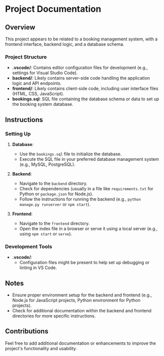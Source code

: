 # Project Documentation

## Overview
This project appears to be related to a booking management system, with a frontend interface, backend logic, and a database schema.

### Project Structure
- **.vscode/**: Contains editor configuration files for development (e.g., settings for Visual Studio Code).
- **backend/**: Likely contains server-side code handling the application logic and API endpoints.
- **frontend/**: Likely contains client-side code, including user interface files (HTML, CSS, JavaScript).
- **bookings.sql**: SQL file containing the database schema or data to set up the booking system database.

## Instructions

### Setting Up
1. **Database**:
   - Use the `bookings.sql` file to initialize the database. 
   - Execute the SQL file in your preferred database management system (e.g., MySQL, PostgreSQL).
   
2. **Backend**:
   - Navigate to the `backend` directory.
   - Check for dependencies (usually in a file like `requirements.txt` for Python or `package.json` for Node.js).
   - Follow the instructions for running the backend (e.g., `python manage.py runserver` or `npm start`).

3. **Frontend**:
   - Navigate to the `frontend` directory.
   - Open the index file in a browser or serve it using a local server (e.g., using `npm start` or `serve`).

### Development Tools
- **.vscode/**:
  - Configuration files might be present to help set up debugging or linting in VS Code.

## Notes
- Ensure proper environment setup for the backend and frontend (e.g., Node.js for JavaScript projects, Python environment for Python projects).
- Check for additional documentation within the backend and frontend directories for more specific instructions.

## Contributions
Feel free to add additional documentation or enhancements to improve the project's functionality and usability.

